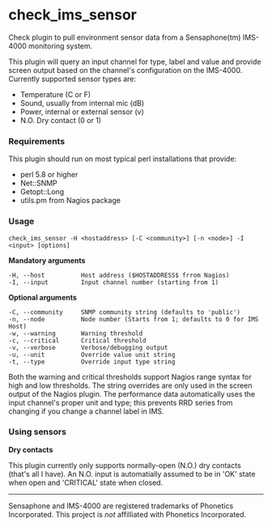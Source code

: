 # check_ims_sensor

Check plugin to pull environment sensor data from a Sensaphone(tm) IMS-4000 monitoring system.

This plugin will query an input channel for type, label and value and provide screen output based on the channel's configuration on the IMS-4000. Currently supported sensor types are:

* Temperature (C or F)
* Sound, usually from internal mic (dB)
* Power, internal or external sensor (v)
* N.O. Dry contact (0 or 1)

### Requirements

This plugin should run on most typical perl installations that provide:

* perl 5.8 or higher
* Net::SNMP
* Getopt::Long
* utils.pm from Nagios package

### Usage

    check_ims_sensor -H <hostaddress> [-C <community>] [-n <node>] -I <input> [options]

**Mandatory arguments**

    -H, --host          Host address ($HOSTADDRESS$ frrom Nagios)
    -I, --input         Input channel number (starting from 1)

**Optional arguments**

    -C, --community     SNMP community string (defaults to 'public')
    -n, --node          Node number (Starts from 1; defaults to 0 for IMS Host)
    -w, --warning       Warning threshold
    -c, --critical      Critical threshold
    -v, --verbose       Verbose/debugging output
    -u, --unit          Override value unit string
    -t, --type          Override input type string

Both the warning and critical thresholds support Nagios range syntax for high and low thresholds. The string overrides are only used in the screen output of the Nagios plugin. The performance data automatically uses the input channel's proper unit and type; this prevents RRD series from changing if you change a channel label in IMS.

### Using sensors

**Dry contacts**

This plugin currently only supports normally-open (N.O.) dry contacts (that's all I have). An N.O. input is automatially assumed to be in 'OK' state when open and 'CRITICAL' state when closed.

---
Sensaphone and IMS-4000 are registered trademarks of Phonetics Incorporated. This project is *not* affilliated with Phonetics Incorporated.
